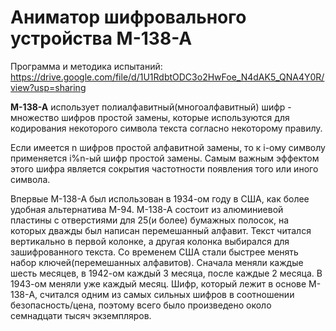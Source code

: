 # Аниматор шифровального устройства M-138-A

Программа и методика испытаний: https://drive.google.com/file/d/1U1RdbtODC3o2HwFoe_N4dAK5_QNA4Y0R/view?usp=sharing

**M-138-A** использует полиалфавитный(многоалфавитный) шифр - множество шифров простой замены, 
которые используются для кодирования некоторого символа текста согласно некоторому правилу. 

Если имеется n шифров простой алфавитной замены, то к i-ому символу применяется i%n-ый шифр простой замены. 
Самым важным эффектом этого шифра является сокрытия частотности появления того или иного символа.

Впервые M-138-A был использован в 1934-ом году в США, как более удобная альтернатива M-94. 
M-138-A состоит из алюминиевой пластины с отверстиями для 25(и более) бумажных полосок, на которых дважды был написан перемешанный алфавит. 
Текст читался вертикально в первой колонке, а другая колонка выбирался для зашифрованного текста. 
Со временем США стали быстрее менять набор ключей(перемешанных алфавитов). 
Сначала меняли каждые шесть месяцев, в 1942-ом каждый 3 месяца, после каждые 2 месяца. 
В 1943-ом меняли уже каждый месяц. Шифр, который лежит в основе M-138-А, считался одним из самых сильных шифров в соотношении безопасность/цена, 
поэтому всего было произведено около семнадцати тысяч экземпляров.
